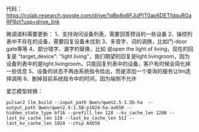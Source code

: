 代码：
https://colab.research.google.com/drive/1qBp8q8FJjzPIT0ap6DETfdquRGaRP8ct?usp=drive_link


微调语料需要更新：
1、支持询问设备列表，需要回答预设的一些设备
2、操控列表中不存在的设备，需要回复设备未找到
3、多音字、词的调换，比如门-door gate等等
4、部分错字、漏字的替换，比如 说open the light of living，现在的回复是 "target_device": "light.living"，我们期望的回复是light.livingroom，因为设备列表中的是light.livingroom，只能回复列表中的设备，客户有时候会简化掉一些信息
5、设备的状态不再由系统指令给出，而是添加一个查询的服务让llm选择调用
6、删掉目前系统指令中的时间，因为端侧不允许


爱芯模型转换：

```
pulsar2 llm_build --input_path Qwen/qwen2.5-1.5b-ha  --output_path Qwen/qwen2.5-1.5B-p1024-ha-ax650 --hidden_state_type bf16 --prefill_len 128 --kv_cache_len 1280 --last_kv_cache_len 128 --last_kv_cache_len 512 --last_kv_cache_len 1024 --chip AX650
```

